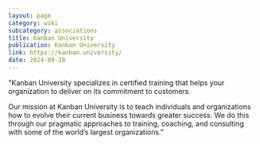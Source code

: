 ```yaml
---
layout: page
category: wiki
subcategory: associations
title: Kanban University
publication: Kanban University
link: https://kanban.university/
date: 2024-09-28
---
```


"Kanban University specializes in certified training that helps your organization to deliver on its commitment to customers.

Our mission at Kanban University is to teach individuals and organizations how to evolve their current business towards greater success. We do this through our pragmatic approaches to training, coaching, and consulting with some of the world’s largest organizations."
